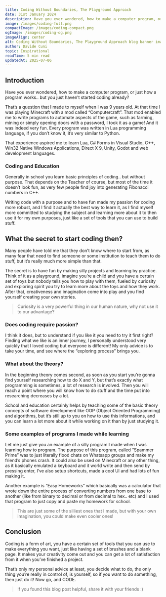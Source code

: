 ```yaml
---
title: Coding Without Boundaries, The Playground Approach
date: 31st January 2024
description: Have you ever wondered, how to make a computer program, or just how it works.. but you just haven’t started coding already? Discover the secret to start.
image: /images/coding-full.png
compactImage: /images/coding-compact.png
ogImage: /images/coding-og.png
imageAlign: center
alt: Coding Without Boundaries, The Playground Approach blog banner image 
author: Davide Cuni
topic: Inspirational
readTime: 5 min read
updatedAt: 2025-07-06
---
```

## Introduction

Have you ever wondered, how to make a computer program, or just how a program works.. but you just haven’t started coding already?

That’s a question that I made to myself when I was 9 years old. At that time I was playing Minecraft with a mod called “Computercraft”. That mod enabled me to write programs to automate aspects of the game, such as farming, mining or simply opening doors with a password, I took it as a game! And it was indeed very fun. Every program was written in Lua programming language, if you don’t know it, it’s very similar to Python.

That experience aspired me to learn Lua, C# Forms in Visual Studio, C++, Win32 Native Windows Applications, Direct X 9, Unity, Godot and web development languages.

### Coding and Education

Generally in school you learn basic principles of coding.. but without purpose. That depends on the Teacher of course, but most of the time it doesn’t look fun, as very few people find joy into generating Fibonacci numbers in C++.

Writing code with a purpose and to have fun made my passion for coding more robust, and I find it actually the best way to learn it, as I find myself more committed to studying the subject and learning more about it to then use it for my own purposes, just like a set of tools that you can use to build stuff.

## What the secret to start coding then?

Many people have told me that they don’t know where to start from, as many fear that need to find someone or some institution to teach them to do stuff, but it’s really much more simple than that.

The secret is to have fun by making silly projects and learning by practice. Think of it as a playground, imagine you’re a child and you have a certain set of toys but nobody tells you how to play with them, fueled by curiosity and exploring spirit you try to learn more about the toys and how they work. After that, creativeness and imagination come into play and you find yourself creating your own stories.

> Curiosity is a very powerful thing in our human nature, why not use it to our advantage?

### Does coding require passion?

I think it does, but to understand if you like it you need to try it first right? Finding what we like is an inner journey, I personally understood very quickly that I loved coding but everyone is different! My only advice is to take your time, and see where the “exploring process” brings you.

### What about the theory?

In the beginning theory comes second, as soon as you start you’re gonna find yourself researching how to do X and Y, but that’s exactly what programming is sometimes, a lot of research is involved. Then you will reach a point where you will know how to do stuff and the time put into researching decreases by a lot.

School and education certainly helps by teaching some of the basic theory concepts of software development like OOP (Object Oriented Programming) and algorithms, but it’s still up to you on how to use this informations, and you can learn a lot more about it while working on it than by just studying it.

### Some examples of programs I made while learning

Let me just give you an example of a silly program I made when I was learning how to program. The purpose of this program, called “Spammer Prime” was to just literally flood chats on Whatsapp groups and make my friend’s phones crash. It could also be used on Minecraft or any other thing, as it basically emulated a keyboard and it world write and then send by pressing enter, I’ve also setup shortcuts, made a cool UI and had lots of fun making it.

Another example is “Easy Homeworks” which basically was a calculator that wrote down the entire process of converting numbers from one base to another (like from binary to decimal or from decimal to hex.. etc) and I used that program to just copy and paste my homework for school.

> This are just some of the silliest ones that I made, but with your own imagination, you could make even cooler ones!

## Conclusion

Coding is a form of art, you have a certain set of tools that you can use to make everything you want, just like having a set of brushes and a blank page. It makes your creativity come out and you can get a lot of satisfaction from it when you’ve finished a project.

That’s only my personal advice at least, you decide what to do, the only thing you’re really in control of, is yourself, so if you want to do something, then just do it! Now go, and CODE.

> If you found this blog post helpful, share it with your friends :)
